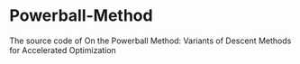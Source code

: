 # Powerball-Method
The source code of On the Powerball Method: Variants of Descent Methods for Accelerated Optimization
